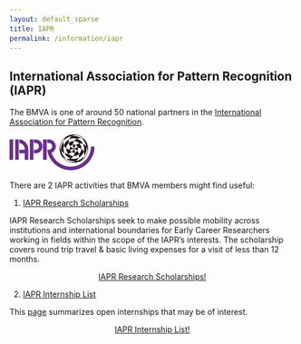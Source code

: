 ```yaml
---
layout: default_sparse
title: IAPR
permalink: /information/iapr
---
```


## International Association for Pattern Recognition (IAPR) 

The BMVA is one of around 50 national partners in the [International Association for Pattern Recognition](http://www.iapr.org/).

<a style="text-align: center;" href="http://www.iapr.org/">![](/assets/images/layout/affiliates/logo-iapr.png)</a>

There are 2 IAPR activities that
BMVA members might find useful:

1) [IAPR Research Scholarships](https://iapr.org/docs/IAPR-EC-RS-Call.pdf)

IAPR Research Scholarships seek to make possible mobility across institutions and international
boundaries for Early Career Researchers working in fields within the scope of the IAPRʼs interests.
The scholarship covers round trip travel & basic living expenses for a visit of less than 12 months.

<p style="text-align: center;">
<a class="btn btn-info" role="button" href="https://iapr.org/docs/IAPR-EC-RS-Call.pdf">IAPR Research Scholarships!</a></p>



2) [IAPR Internship List](https://iapr.org/internships/)

This [page](https://iapr.org/internships/) summarizes open internships that may be of interest.

<p style="text-align: center;">
<a class="btn btn-info" role="button" href="https://iapr.org/internships/">IAPR Internship List!</a></p>
